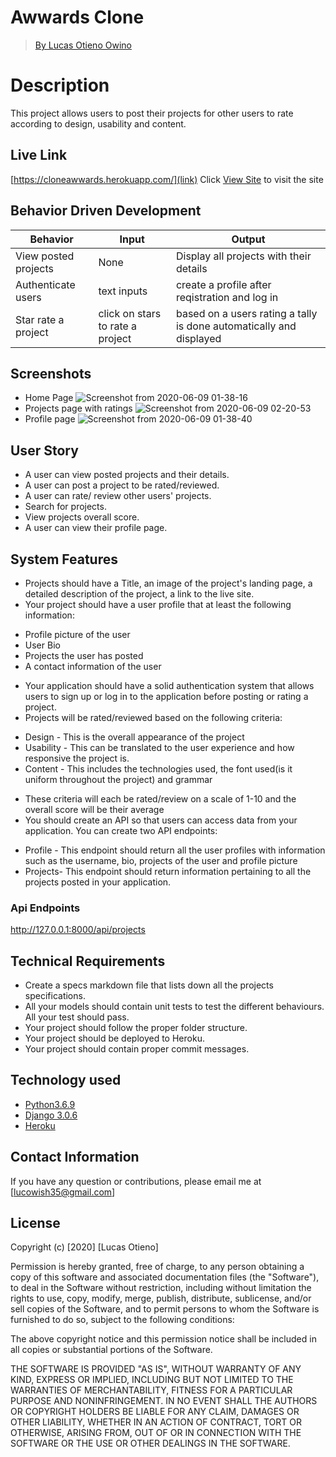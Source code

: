 # Awwards Clone

> [By Lucas Otieno Owino](https://github.com/OwinoLucas)

# Description
This project allows users to post their projects for other users to rate according to design, usability and content.
## Live Link
[https://cloneawwards.herokuapp.com/](link)
Click [View Site](https://cloneawwards.herokuapp.com/) to visit the site
## Behavior Driven Development
| Behavior            | Input                         | Output                        |
| ------------------- | ----------------------------- | ----------------------------- |
| View posted projects | None | Display all projects with their details|
| Authenticate users | text inputs | create a profile after reqistration and log in|
| Star rate a project| click on stars to rate a project| based on a users rating a tally is done automatically and displayed|
## Screenshots
* Home Page
![Screenshot from 2020-06-09 01-38-16](https://user-images.githubusercontent.com/60548928/84087131-2ec40700-a9f2-11ea-8340-974e3f0b218f.png)
* Projects page with ratings
![Screenshot from 2020-06-09 02-20-53](https://user-images.githubusercontent.com/60548928/84089543-e576b600-a9f7-11ea-9074-e1b52161d3ea.png)
* Profile page
![Screenshot from 2020-06-09 01-38-40](https://user-images.githubusercontent.com/60548928/84087146-34215180-a9f2-11ea-9f84-3f584129739e.png)
## User Story
- A user can view posted projects and their details.
- A user can post a project to be rated/reviewed.
- A user can rate/ review other users' projects.
- Search for projects.
- View projects overall score.
- A user can view their profile page.
## System Features
* Projects should have a Title, an image of the project's landing page, a detailed description of the project, a link to the live site.
* Your project should have a user profile that at least the following information:

- Profile picture of the user
- User Bio
- Projects the user has posted
- A contact information of the user
* Your application should have a solid authentication system that allows users to sign up or log in to the application before posting or rating a project.
* Projects will be rated/reviewed based on the following criteria:

- Design - This is the overall appearance of the project
- Usability - This can be translated to the user experience and how responsive the project is.
- Content - This includes the technologies used, the font used(is it uniform throughout the project) and grammar
* These criteria will each be rated/review on a scale of 1-10 and the overall score will be their average
* You should create an API so that users can access data from your application. You can create two API endpoints:

- Profile - This endpoint should return all the user profiles with information such as the username, bio, projects of the user and profile picture
- Projects- This endpoint should return information pertaining to all the projects posted in your application.
### Api Endpoints
http://127.0.0.1:8000/api/projects

## Technical Requirements
* Create a specs markdown file that lists down all the projects specifications.
* All your models should contain unit tests to test the different behaviours. All your test should pass.
* Your project should follow the proper folder structure.
* Your project should be deployed to Heroku.
* Your project should contain proper commit messages.
## Technology used
- [Python3.6.9](https://www.python.org/)
- [Django 3.0.6](https://docs.djangoproject.com/en/2.2/)
- [Heroku](https://heroku.com)
## Contact Information
If you have any question or contributions, please email me at [lucowish35@gmail.com]
## License
Copyright (c) [2020] [Lucas Otieno]

Permission is hereby granted, free of charge, to any person obtaining a copy
of this software and associated documentation files (the "Software"), to deal
in the Software without restriction, including without limitation the rights
to use, copy, modify, merge, publish, distribute, sublicense, and/or sell
copies of the Software, and to permit persons to whom the Software is
furnished to do so, subject to the following conditions:

The above copyright notice and this permission notice shall be included in all
copies or substantial portions of the Software.

THE SOFTWARE IS PROVIDED "AS IS", WITHOUT WARRANTY OF ANY KIND, EXPRESS OR
IMPLIED, INCLUDING BUT NOT LIMITED TO THE WARRANTIES OF MERCHANTABILITY,
FITNESS FOR A PARTICULAR PURPOSE AND NONINFRINGEMENT. IN NO EVENT SHALL THE
AUTHORS OR COPYRIGHT HOLDERS BE LIABLE FOR ANY CLAIM, DAMAGES OR OTHER
LIABILITY, WHETHER IN AN ACTION OF CONTRACT, TORT OR OTHERWISE, ARISING FROM,
OUT OF OR IN CONNECTION WITH THE SOFTWARE OR THE USE OR OTHER DEALINGS IN THE
SOFTWARE.